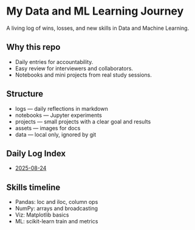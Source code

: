 ﻿# My Data and ML Learning Journey

A living log of wins, losses, and new skills in Data and Machine Learning.

## Why this repo
- Daily entries for accountability.
- Easy review for interviewers and collaborators.
- Notebooks and mini projects from real study sessions.

## Structure
- logs — daily reflections in markdown
- notebooks — Jupyter experiments
- projects — small projects with a clear goal and results
- assets — images for docs
- data — local only, ignored by git

## Daily Log Index
- [2025-08-24](logs/2025-08-24.md)

## Skills timeline
- Pandas: loc and iloc, column ops
- NumPy: arrays and broadcasting
- Viz: Matplotlib basics
- ML: scikit-learn train and metrics


